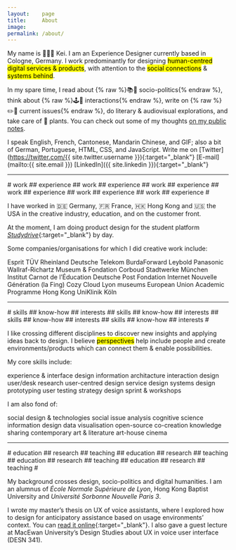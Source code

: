 ```yaml
---
layout:    page
title:     About
image: 
permalink: /about/
---
```


My name is 👨🏻‍💻 Kei. I am an Experience Designer currently based in Cologne, Germany. I work predominantly for designing <mark>human-centred digital services & products</mark>, with attention to the <mark>social connections</mark> & <mark>systems behind</mark>.

In my spare time, I read about {% raw %}<span style="display: inline-block">📚📰 socio-politics</span>{% endraw %}, think about {% raw %}<span style="display: inline-block">🕹🔀 interactions</span>{% endraw %}, write on {% raw %}<span style="display: inline-block">✏️💬 current issues</span>{% endraw %}, do literary & audiovisual explorations, and take care of 🌵 plants. You can check out some of my thoughts [on my public notes](https://notes.keikhcheung.com).

I speak English, French, Cantonese, Mandarin Chinese, and GIF; also a bit of German, Portuguese, HTML, CSS, and JavaScript. Write me on [Twitter](https://twitter.com/{{ site.twitter.username }}){:target="_blank"} [E-mail](mailto:{{ site.email }}) [LinkedIn]({{ site.linkedin }}){:target="_blank"}

-------

<div class="marquee about">
<div class="marquee--content">
<span class="item-collection-1">
# work ## experience ## work ## experience ## work ## experience #</span><span class="item-collection-2"># work ## experience ## work ## experience ## work ## experience #</span>
</div>
</div>

I have worked in 🇩🇪 Germany, 🇫🇷 France, 🇭🇰 Hong Kong and 🇺🇸 the USA in the creative industry, education, and on the customer front.

At the moment, I am doing product design for the student platform [*Studydrive*](https://www.studydrive.net/){:target="_blank"} by day.

<div class="about-sec" markdown="1">
Some companies/organisations for which I did creative work include:

<span class="project client">Esprit</span> 
<span class="project client">TÜV Rheinland</span> 
<span class="project client">Deutsche Telekom</span> 
<span class="project client">BurdaForward</span> 
<span class="project client">Leybold</span> 
<span class="project client">Panasonic</span> 
<span class="project client">Wallraf-Richartz Museum & Fondation Corboud</span> 
<span class="project client">Stadtwerke München</span> 
<span class="project client">Institut Carnot de l’Éducation</span> 
<span class="project client">Deutsche Post</span> 
<span class="project client">Fondation Internet Nouvelle Génération (la Fing)</span> 
<span class="project client">Cozy Cloud</span> 
<span class="project client">Lyon museums</span> 
<span class="project client">European Union Academic Programme Hong Kong</span> 
<span class="project client">UniKlinik Köln</span> 
</div>

-------

<div class="marquee about">
<div class="marquee--content">
<span class="item-collection-1">
# skills ## know-how ## interests ## skills ## know-how ## interests #</span><span class="item-collection-2"># skills ## know-how ## interests ## skills ## know-how ## interests #</span>
</div>
</div>

I like crossing different disciplines to discover new insights and applying ideas back to design. I believe <mark>perspectives</mark> help include people and create environments/products which can connect them & enable possibilities.

<div class="about-sec" markdown="1">
My core skills include:

<span class="skill">experience & interface design</span> 
<span class="skill">information architacture</span> 
<span class="skill">interaction design</span> 
<span class="skill">user/desk research</span> 
<span class="skill">user-centred design</span> 
<span class="skill">service design</span> 
<span class="skill">systems design</span> 
<span class="skill">prototyping</span> 
<span class="skill">user testing</span> 
<span class="skill">strategy</span> 
<span class="skill">design sprint & workshops</span>
</div>

<div class="about-sec" markdown="1">
I am also fond of:

<span class="interest">social design & technologies</span> 
<span class="interest">social issue analysis</span> 
<span class="interest">cognitive science</span> 
<span class="interest">information design</span> 
<span class="interest">data visualisation</span> 
<span class="interest">open-source co-creation</span> 
<span class="interest">knowledge sharing</span> 
<span class="interest">contemporary art & literature</span> 
<span class="interest">art-house cinema</span> 
</div>

-------

<div class="marquee about">
<div class="marquee--content">
<span class="item-collection-1">
# education ## research ## teaching ## education ## research ## teaching #</span><span class="item-collection-2"># education ## research ## teaching ## education ## research ## teaching #</span>
</div>
</div>

My background crosses design, socio-politics and digital humanities. I am an alumnus of *École Normale Supérieure de Lyon*, Hong Kong Baptist University and *Université Sorbonne Nouvelle Paris 3*.

I wrote my master’s thesis on UX of voice assistants, where I explored how to design for anticipatory assistance based on usage environments’ context. You can [read it online](https://dumas.ccsd.cnrs.fr/dumas-01981716){:target="_blank"}. I also gave a guest lecture at MacEwan University’s Design Studies about UX in voice user interface (DESN 341).
